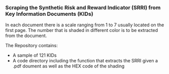 ### Scraping the Synthetic Risk and Reward Indicator (SRRI) from Key Information Documents (KIDs)

In each document there is a scale ranging from 1 to 7 usually located on the first page. The number that is shaded in different color is to be extracted from the document.

The Repository contains:

* A sample of 121 KIDs 
* A code directory including the function that extracts the SRRI given a .pdf doument as well as the HEX code of the shading

